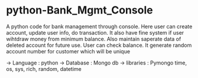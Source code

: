 # python-Bank_Mgmt_Console

A python code for bank management through console. Here user can create account, update user info, do transaction.
It also have fine system if user wihtdraw money from minimum balance. Also maintain saperate data of deleted account for future use.
User can check balance. It generate random account number for customer which will be unique

-> Language  : python
-> Database  : Mongo db
-> libraries : Pymongo time, os, sys, rich, random, datetime

